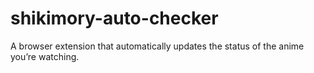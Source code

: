 # shikimory-auto-checker
A browser extension that automatically updates the status of the anime you’re watching.

